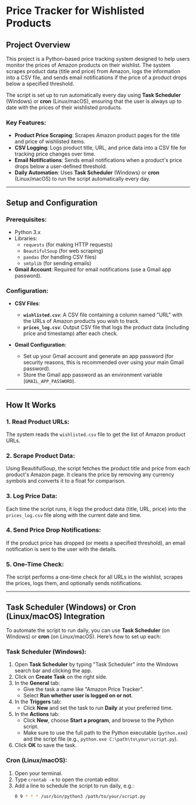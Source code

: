 # Price Tracker for Wishlisted Products

## Project Overview
This project is a Python-based price tracking system designed to help users monitor the prices of Amazon products on their wishlist. The system scrapes product data (title and price) from Amazon, logs the information into a CSV file, and sends email notifications if the price of a product drops below a specified threshold.

The script is set up to run automatically every day using **Task Scheduler** (Windows) or **cron** (Linux/macOS), ensuring that the user is always up to date with the prices of their wishlisted products.

### Key Features:
- **Product Price Scraping**: Scrapes Amazon product pages for the title and price of wishlisted items.
- **CSV Logging**: Logs product title, URL, and price data into a CSV file for tracking price changes over time.
- **Email Notifications**: Sends email notifications when a product's price drops below a user-defined threshold.
- **Daily Automation**: Uses **Task Scheduler** (Windows) or **cron** (Linux/macOS) to run the script automatically every day.

---

## Setup and Configuration

### Prerequisites:
- Python 3.x
- Libraries:
  - `requests` (for making HTTP requests)
  - `BeautifulSoup` (for web scraping)
  - `pandas` (for handling CSV files)
  - `smtplib` (for sending emails)
- **Gmail Account**: Required for email notifications (use a Gmail app password).

### Configuration:
- **CSV Files**:
  - **`wishlisted.csv`**: A CSV file containing a column named "URL" with the URLs of Amazon products you wish to track.
  - **`prices_log.csv`**: Output CSV file that logs the product data (including price and timestamp) after each check.

- **Gmail Configuration**:
  - Set up your Gmail account and generate an app password (for security reasons, this is recommended over using your main Gmail password).
  - Store the Gmail app password as an environment variable (`GMAIL_APP_PASSWORD`).

---

## How It Works

### 1. **Read Product URLs**:
The system reads the `wishlisted.csv` file to get the list of Amazon product URLs.

### 2. **Scrape Product Data**:
Using BeautifulSoup, the script fetches the product title and price from each product's Amazon page. It cleans the price by removing any currency symbols and converts it to a float for comparison.

### 3. **Log Price Data**:
Each time the script runs, it logs the product data (title, URL, price) into the `prices_log.csv` file along with the current date and time.

### 4. **Send Price Drop Notifications**:
If the product price has dropped (or meets a specified threshold), an email notification is sent to the user with the details.

### 5. **One-Time Check**:
The script performs a one-time check for all URLs in the wishlist, scrapes the prices, logs them, and optionally sends notifications.

---

## Task Scheduler (Windows) or Cron (Linux/macOS) Integration

To automate the script to run daily, you can use **Task Scheduler** (on Windows) or **cron** (on Linux/macOS). Here’s how to set up each:

### Task Scheduler (Windows):
1. Open **Task Scheduler** by typing "Task Scheduler" into the Windows search bar and clicking the app.
2. Click on **Create Task** on the right side.
3. In the **General** tab:
   - Give the task a name like "Amazon Price Tracker".
   - Select **Run whether user is logged on or not**.
4. In the **Triggers** tab:
   - Click **New** and set the task to run **Daily** at your preferred time.
5. In the **Actions** tab:
   - Click **New**, choose **Start a program**, and browse to the Python script.
   - Make sure to use the full path to the Python executable (`python.exe`) and the script file (e.g., `python.exe C:\path\to\your\script.py`).
6. Click **OK** to save the task.

### Cron (Linux/macOS):
1. Open your terminal.
2. Type `crontab -e` to open the crontab editor.
3. Add a line to schedule the script to run daily, e.g.:
   ```bash
   0 9 * * * /usr/bin/python3 /path/to/your/script.py
